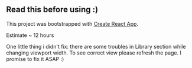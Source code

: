 ## Read this before using :)

This project was bootstrapped with [Create React App](https://github.com/facebook/create-react-app).

Estimate ~ 12 hours

One little thing i didn't fix: there are some troubles in Library section while changing viewport width. To see correct view please refresh the page.
I promise to fix it ASAP :)

